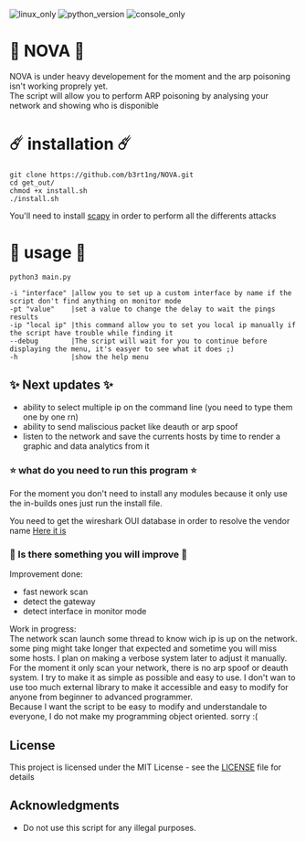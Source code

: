 ![linux_only](https://badgen.net/badge/made%20for/Linux/red) ![python_version](https://badgen.net/badge/python/3.7/yellow) ![console_only](https://badgen.net/badge/icon/terminal%20only/pink?icon=terminal&label)
# 🌌 NOVA 🌌
NOVA is under heavy developement for the moment and the arp poisoning isn't working proprely yet.  
The script will allow you to perform ARP poisoning by analysing your network and showing who is disponible
# ☄️ installation ☄️ 
```
git clone https://github.com/b3rt1ng/NOVA.git
cd get_out/
chmod +x install.sh
./install.sh
```  
You'll need to install [scapy](https://scapy.net/) in order to perform all the differents attacks
# 🌟 usage 🌟
```
python3 main.py
``` 
```
-i "interface" |allow you to set up a custom interface by name if the script don't find anything on monitor mode  
-pt "value"    |set a value to change the delay to wait the pings results  
-ip "local ip" |this command allow you to set you local ip manually if the script have trouble while finding it  
--debug        |The script will wait for you to continue before displaying the menu, it's easyer to see what it does ;)
-h             |show the help menu  
```
## ✨ Next updates ✨

* ability to select multiple ip on the command line (you need to type them one by one rn)
* ability to send maliscious packet like deauth or arp spoof
* listen to the network and save the currents hosts by time to render a graphic and data analytics from it

### ⭐ what do you need to run this program ⭐

For the moment you don't need to install any modules because it only use the in-builds ones just run the install file.

You need to get the wireshark OUI database in order to resolve the vendor name
[Here it is](https://gitlab.com/wireshark/wireshark/raw/master/manuf)

### 💫 Is there something you will improve 💫
Improvement done:  
- fast nework scan
- detect the gateway
- detect interface in monitor mode  

Work in progress:  
The network scan launch some thread to know wich ip is up on the network. some ping might take longer that expected and sometime you will miss some hosts. I plan on making a verbose system later to adjust it manually.  
For the moment it only scan your network, there is no arp spoof or deauth system. I try to make it as simple as possible and easy to use. I don't wan to use too much external library to make it accessible and easy to modify for anyone from beginner to advanced programmer.  
Because I want the script to be easy to modify and understandale to everyone, I do not make my programming object oriented. sorry :(
## License

This project is licensed under the MIT License - see the [LICENSE](LICENSE) file for details

## Acknowledgments

* Do not use this script for any illegal purposes.

